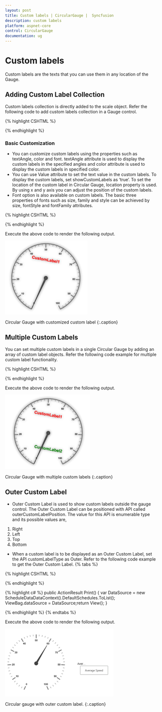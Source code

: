 ```yaml
---
layout: post
title: Custom labels | CircularGauge |  Syncfusion
description: custom labels
platform: aspnet-core
control: CircularGauge
documentation: ug
---
```


# Custom labels

Custom labels are the texts that you can use them in any location of the Gauge.

## Adding Custom Label Collection

Custom labels collection is directly added to the scale object. Refer the following code to add custom labels collection in a Gauge control.

{% highlight CSHTML %}

<ej-circular-gauge id="circulargauge" >
<e-circular-scale-collections>
<e-circular-scales show-labels="true" radius="130" >
<e-custom-label-collections>
<e-circular-custom-labels value="CustomLabel1" color="red" text-angle="10">
<e-custom-position x="180" y="100">
</e-custom-position>
<e-custom-font font-style="bold" font-family="Arial" size="20px">
</e-custom-font>
</e-circular-custom-labels>
</e-custom-label-collections>
</e-circular-scales>
</e-circular-scale-collections>
</ej-circular-gauge>

{% endhighlight %}

### Basic Customization

* You can customize custom labels using the properties such as textAngle, color and font. textAngle attribute is used to display the custom labels in the specified angles and color attribute is used to display the custom labels in specified color. 
* You can use Value attribute to set the text value in the custom labels. To display the custom labels, set showCustomLabels as ‘true’. To set the location of the custom label in Circular Gauge, location property is used. By using x and y axis you can adjust the position of the custom labels.
* Font option is also available on  custom labels. The basic three properties of fonts such as size, family and style can be achieved by size, fontStyle and fontFamily attributes. 


{% highlight CSHTML %}

<ej-circular-gauge id="circulargauge" >
<e-circular-scale-collections>
<e-circular-scales show-labels="true" radius="150" size="2" shadow-offset="10" show-ranges="true" 
show-scalebar="true">
<e-custom-label-collections>
<e-circular-custom-labels value="CustomLabel1" color="red" text-angle="10">
<e-custom-position x="180" y="100">
</e-custom-position>
<e-custom-font font-style="bold" font-family="Arial" size="20px">
</e-custom-font>
</e-circular-custom-labels>
</e-custom-label-collections>
</e-circular-scales>
</e-circular-scale-collections>
</ej-circular-gauge>


{% endhighlight %}

Execute the above code to render the following output.



![](Custom-labels_images/Custom-labels_img1.png)

Circular Gauge with customized custom label
{:.caption}

## Multiple Custom Labels

You can set multiple custom labels in a single Circular Gauge by adding an array of custom label objects. Refer the following code example for multiple custom label functionality.



{% highlight CSHTML %}

<ej-circular-gauge id="circulargauge" >
<e-circular-scale-collections>
<e-circular-scales show-labels="true" radius="150" size="2" shadow-offset="10" show-ranges="true" 
show-scalebar="true">
<e-custom-label-collections>
<e-circular-custom-labels value="CustomLabel1" color="red" text-angle="10">
<e-custom-position x="180" y="100">
</e-custom-position>
<e-custom-font font-style="bold" font-family="Arial" size="20px">
</e-custom-font>
</e-circular-custom-labels>
<e-circular-custom-labels value="CustomLabel2" color="green" text-angle="10">
<e-custom-position x="180" y="250">
</e-custom-position>
<e-custom-font font-style="bold" font-family="Arial" size="20px">
</e-custom-font>
</e-circular-custom-labels>
</e-custom-label-collections>
</e-circular-scales>
</e-circular-scale-collections>
</ej-circular-gauge>


{% endhighlight %}

Execute the above code to render the following output.

![](Custom-labels_images/Custom-labels_img2.png)

Circular Gauge with multiple custom labels
{:.caption}


## Outer Custom Label

* Outer Custom Label is used to show custom labels outside the gauge control. The Outer Custom Label can be positioned with API called outerCustomLabelPosition. The value for this API is enumerable type and its possible values are,
1. Right
2. Left
3. Top
4. Bottom
* When a custom label is to be displayed as an Outer Custom Label, set the API customLabelType as Outer. Refer to the following code example to get the Outer Custom Label.
{% tabs %}

{% highlight CSHTML %}

<ej-circular-gauge id="circulargauge" outer-custom-label-position="@OuterCustomLabelPosition.Right" >
<e-circular-tooltip show-label-tooltip="true" show-custom-label-tooltip="true"></e-circular-tooltip>
<e-circular-scale-collections>
<e-circular-scales show-labels="true" radius="130">
<e-custom-label-collections>
<e-circular-custom-labels value="Average Speed">
<e-custom-position x="360" y="30">
</e-custom-position>
<e-custom-font font-style="bold" font-family="Arial" size="20px">
</e-custom-font>
</e-circular-custom-labels>
</e-custom-label-collections>
<e-pointer-collections>
<e-pointers value="60" length="90" ></e-pointers>
</e-pointer-collections>
</e-circular-scales>
</e-circular-scale-collections>
</ej-circular-gauge>

{% endhighlight %}

{% highlight c# %}
public ActionResult Print()
{
	var DataSource = new ScheduleDataDataContext().DefaultSchedules.ToList();
	ViewBag.dataSource = DataSource;return View();
}


{% endhighlight %}
{% endtabs %}

Execute the above code to render the following output.

![](Custom-labels_images/Custom-labels_img3.png)

Circular gauge with outer custom label.
{:.caption}
